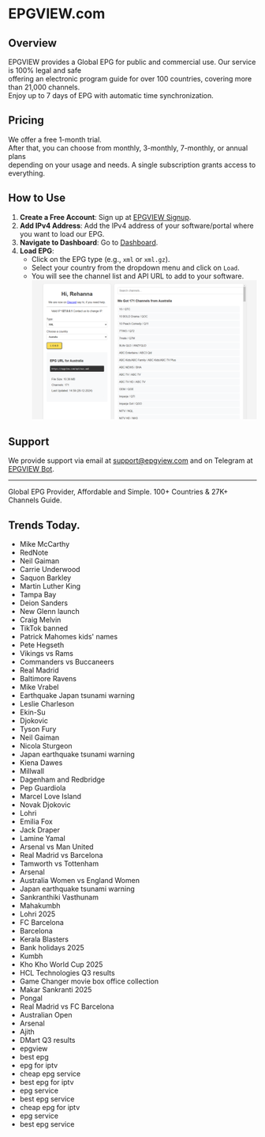# EPGVIEW.com



## Overview
EPGVIEW provides a Global EPG for public and commercial use. Our service is 100% legal and safe\
offering an electronic program guide for over 100 countries, covering more than 21,000 channels.\
Enjoy up to 7 days of EPG with automatic time synchronization.

## Pricing
We offer a free 1-month trial. \
After that, you can choose from monthly, 3-monthly, 7-monthly, or annual plans \
depending on your usage and needs. A single subscription grants access to everything.

## How to Use
1. **Create a Free Account**: Sign up at [EPGVIEW Signup](https://epgview.com/signup.php).
2. **Add IPv4 Address**: Add the IPv4 address of your software/portal where you want to load our EPG.
3. **Navigate to Dashboard**: Go to [Dashboard](https://epgview.com/dashboard.php).
4. **Load EPG**:
   - Click on the EPG type (e.g., `xml` or `xml.gz`).
   - Select your country from the dropdown menu and click on `Load`.
   - You will see the channel list and API URL to add to your software.
![EPGVIEW](img/dashboard.png)
## Support
We provide support via email at [support@epgview.com](mailto:support@epgview.com) and on Telegram at [EPGVIEW Bot](https://t.me/epgview_bot).

---

Global EPG Provider, Affordable and Simple. 100+ Countries & 27K+ Channels Guide.

## Trends Today.

- Mike McCarthy
- RedNote
- Neil Gaiman
- Carrie Underwood
- Saquon Barkley
- Martin Luther King
- Tampa Bay
- Deion Sanders
- New Glenn launch
- Craig Melvin
- TikTok banned
- Patrick Mahomes kids' names
- Pete Hegseth
- Vikings vs Rams
- Commanders vs Buccaneers
- Real Madrid
- Baltimore Ravens
- Mike Vrabel
- Earthquake Japan tsunami warning
- Leslie Charleson
- Ekin-Su
- Djokovic
- Tyson Fury
- Neil Gaiman
- Nicola Sturgeon
- Japan earthquake tsunami warning
- Kiena Dawes
- Millwall
- Dagenham and Redbridge
- Pep Guardiola
- Marcel Love Island
- Novak Djokovic
- Lohri
- Emilia Fox
- Jack Draper
- Lamine Yamal
- Arsenal vs Man United
- Real Madrid vs Barcelona
- Tamworth vs Tottenham
- Arsenal
- Australia Women vs England Women
- Japan earthquake tsunami warning
- Sankranthiki Vasthunam
- Mahakumbh
- Lohri 2025
- FC Barcelona
- Barcelona
- Kerala Blasters
- Bank holidays 2025
- Kumbh
- Kho Kho World Cup 2025
- HCL Technologies Q3 results
- Game Changer movie box office collection
- Makar Sankranti 2025
- Pongal
- Real Madrid vs FC Barcelona
- Australian Open
- Arsenal
- Ajith
- DMart Q3 results
- epgview
- best epg
- epg for iptv
- cheap epg service
- best epg for iptv
- epg service
- best epg service
- cheap epg for iptv
- epg service
- best epg service

